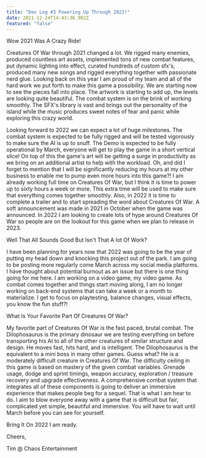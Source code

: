 ```yaml
---
title: "Dev Log #3 Powering Up Through 2022!"
date: 2021-12-24T14:43:36.902Z
featured: "false"
---
```

Wow 2021 Was A Crazy Ride!

Creatures Of War through 2021 changed a lot. We rigged many enemies, produced countless art assets, implemented tons of new combat features, put dynamic lighting into effect, curated hundreds of custom sfx's, produced many new songs and rigged everything together with passionate nerd glue. Looking back on this year I am proud of my team and all of the hard work we put forth to make this game a possibility. We are starting now to see the pieces fall into place. The artwork is starting to add up, the levels are looking quite beautiful. The combat system is on the brink of working smoothly. The SFX's library is vast and brings out the personality of the island while the music produces sweet notes of fear and panic while exploring this crazy world. 

Looking forward to 2022 we can expect a lot of huge milestones. The combat system is expected to be fully rigged and will be tested vigorously to make sure the AI is up to snuff. The Demo is expected to be fully operational by March, everyone will get to play the game in a short vertical slice! On top of this the game's art will be getting a surge in productivity as we bring on an additional artist to help with the workload. Oh, and did I forget to mention that I will be significantly reducing my hours at my other business to enable me to pump even more hours into this game?! I am already working full time on Creatures Of War, but I think it is time to power up to sixty hours a week or more. This extra time will be used to make sure that everything comes together smoothly. Also, in 2022 it is time to complete a trailer and to start spreading the word about Creatures Of War. A soft announcement was made in 2021 in October when the game was announced. In 2022 I am looking to create lots of hype around Creatures Of War so people are on the lookout for this game when we plan to release in 2023.

Well That All Sounds Good But Isn't That A lot Of Work? 

I have been planning for years now that 2022 was going to be the year of putting my head down and knocking this project out of the park. I am going to be posting more regularly come March across my social media platforms. I have thought about potential burnout as an issue but there is one thing going for me here. I am working on a video game, my video game. As combat comes together and things start moving along, I am no longer working on back-end systems that can take a week or a month to materialize. I get to focus on playtesting, balance changes, visual effects, you know the fun stuff?! 

What Is Your Favorite Part Of Creatures Of War?

My favorite part of Creatures Of War is the fast paced, brutal combat. The Dilophosaurus is the primary dinosaur we are testing everything on before transporting his AI to all of the other creatures of similar structure and design. He moves fast, hits hard, and is intelligent. The Dilophosaurus is the equivalent to a mini boss in many other games. Guess what? He is a moderately difficult creature in Creatures Of War. The difficulty ceiling in this game is based on mastery of the given combat variables. Grenade usage, dodge and sprint timings, weapon accuracy, exploration / treasure recovery and upgrade effectiveness. A comprehensive combat system that integrates all of these components is going to deliver an immersive experience that makes people beg for a sequel. That is what I am hear to do. I aim to blow everyone away with a game that is difficult but fair, complicated yet simple, beautiful and immersive. You will have to wait until March before you can see for yourself. 

Bring It On 2022 I am ready. 

Cheers, 

Tim @ Chaos Entertainment